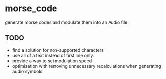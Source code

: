 # morse_code

generate morse codes and modulate them into an Audio file.

## TODO

* find a solution for non-supported characters
* use all of a text instead of first line only.
* provide a way to set modulation speed
* optimization with removing unnecessary recalculations when generating audio symbols
